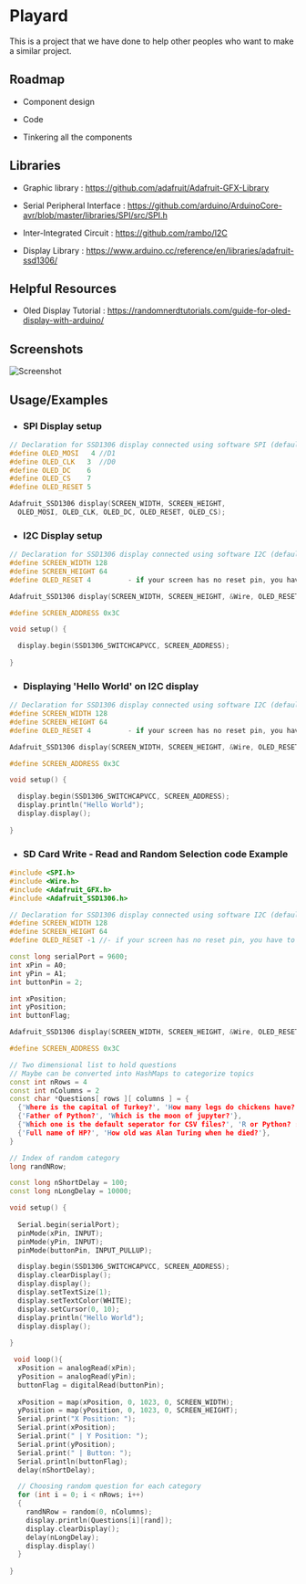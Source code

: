 
# Playard

This is a project that we have done to help other peoples who want to make a similar project.


## Roadmap

- Component design

- Code

- Tinkering all the components

## Libraries

- Graphic library : https://github.com/adafruit/Adafruit-GFX-Library

- Serial Peripheral Interface : https://github.com/arduino/ArduinoCore-avr/blob/master/libraries/SPI/src/SPI.h

- Inter-Integrated Circuit : https://github.com/rambo/I2C

- Display Library : https://www.arduino.cc/reference/en/libraries/adafruit-ssd1306/

## Helpful Resources

- Oled Display Tutorial : https://randomnerdtutorials.com/guide-for-oled-display-with-arduino/


## Screenshots

![Screenshot](images/i2c-hello-world.png)

## Usage/Examples

- ### SPI Display setup

``` cpp
// Declaration for SSD1306 display connected using software SPI (default case):
#define OLED_MOSI   4 //D1
#define OLED_CLK   3  //D0
#define OLED_DC    6  
#define OLED_CS    7
#define OLED_RESET 5

Adafruit_SSD1306 display(SCREEN_WIDTH, SCREEN_HEIGHT,
  OLED_MOSI, OLED_CLK, OLED_DC, OLED_RESET, OLED_CS);
```

- ### I2C Display setup
``` cpp
// Declaration for SSD1306 display connected using software I2C (default case):
#define SCREEN_WIDTH 128	
#define SCREEN_HEIGHT 64	
#define OLED_RESET 4		 - if your screen has no reset pin, you have to change that value to -1

Adafruit_SSD1306 display(SCREEN_WIDTH, SCREEN_HEIGHT, &Wire, OLED_RESET);

#define SCREEN_ADDRESS 0x3C

void setup() {

  display.begin(SSD1306_SWITCHCAPVCC, SCREEN_ADDRESS);
  
}
```

- ### Displaying 'Hello World' on I2C display
``` cpp
// Declaration for SSD1306 display connected using software I2C (default case):
#define SCREEN_WIDTH 128	
#define SCREEN_HEIGHT 64	
#define OLED_RESET 4		 - if your screen has no reset pin, you have to change that value to -1

Adafruit_SSD1306 display(SCREEN_WIDTH, SCREEN_HEIGHT, &Wire, OLED_RESET);

#define SCREEN_ADDRESS 0x3C

void setup() {

  display.begin(SSD1306_SWITCHCAPVCC, SCREEN_ADDRESS);
  display.println("Hello World");
  display.display();
 
}
```

- ### SD Card Write - Read and Random Selection code Example
``` cpp
#include <SPI.h>
#include <Wire.h>
#include <Adafruit_GFX.h>
#include <Adafruit_SSD1306.h>

// Declaration for SSD1306 display connected using software I2C (default case):
#define SCREEN_WIDTH 128  
#define SCREEN_HEIGHT 64  
#define OLED_RESET -1 //- if your screen has no reset pin, you have to change that value to -1

const long serialPort = 9600;
int xPin = A0; 
int yPin = A1; 
int buttonPin = 2; 

int xPosition;
int yPosition;
int buttonFlag;

Adafruit_SSD1306 display(SCREEN_WIDTH, SCREEN_HEIGHT, &Wire, OLED_RESET);

#define SCREEN_ADDRESS 0x3C

// Two dimensional list to hold questions
// Maybe can be converted into HashMaps to categorize topics
const int nRows = 4
const int nColumns = 2
const char *Questions[ rows ][ columns ] = { 
  {'Where is the capital of Turkey?', 'How many legs do chickens have?'},
  {'Father of Python?', 'Which is the moon of jupyter?'},
  {'Which one is the default seperator for CSV files?', 'R or Python? :D'},
  {'Full name of HP?', 'How old was Alan Turing when he died?'},
}

// Index of random category
long randNRow;

const long nShortDelay = 100;
const long nLongDelay = 10000;

void setup() {
  
  Serial.begin(serialPort);
  pinMode(xPin, INPUT);
  pinMode(yPin, INPUT);
  pinMode(buttonPin, INPUT_PULLUP);

  display.begin(SSD1306_SWITCHCAPVCC, SCREEN_ADDRESS);
  display.clearDisplay();
  display.display();
  display.setTextSize(1);
  display.setTextColor(WHITE);
  display.setCursor(0, 10);
  display.println("Hello World");
  display.display();
 
}

 void loop(){
  xPosition = analogRead(xPin);
  yPosition = analogRead(yPin);
  buttonFlag = digitalRead(buttonPin);
  
  xPosition = map(xPosition, 0, 1023, 0, SCREEN_WIDTH);
  yPosition = map(yPosition, 0, 1023, 0, SCREEN_HEIGHT);
  Serial.print("X Position: ");
  Serial.print(xPosition);
  Serial.print(" | Y Position: ");
  Serial.print(yPosition);
  Serial.print(" | Button: ");
  Serial.println(buttonFlag);
  delay(nShortDelay);

  // Choosing random question for each category
  for (int i = 0; i < nRows; i++)
  {
    randNRow = random(0, nColumns);
    display.println(Questions[i][rand]);
    display.clearDisplay();
    delay(nLongDelay);
    display.display()
  }
  
}
```



 
